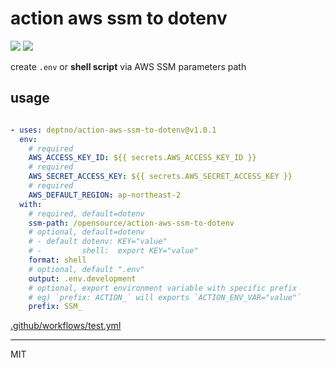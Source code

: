 # action aws ssm to dotenv
![](https://github.com/deptno/action-aws-ssm-to-dotenv/workflows/test/badge.svg)
![](https://github.com/deptno/action-aws-ssm-to-dotenv/workflows/v0/badge.svg)

create `.env` or **shell script** via AWS SSM parameters path

## usage

```yaml

- uses: deptno/action-aws-ssm-to-dotenv@v1.0.1
  env:
    # required
    AWS_ACCESS_KEY_ID: ${{ secrets.AWS_ACCESS_KEY_ID }}
    # required
    AWS_SECRET_ACCESS_KEY: ${{ secrets.AWS_SECRET_ACCESS_KEY }}
    # required
    AWS_DEFAULT_REGION: ap-northeast-2
  with:
    # required, default=dotenv
    ssm-path: /opensource/action-aws-ssm-to-dotenv
    # optional, default=dotenv
    # - default dotenv: KEY="value"
    # -         shell:  export KEY="value"  
    format: shell 
    # optional, default ".env"
    output: .env.development
    # optional, export environment variable with specific prefix
    # eg) `prefix: ACTION_` will exports `ACTION_ENV_VAR="value"`
    prefix: SSM_
```

[.github/workflows/test.yml](.github/workflows/test.yml)

---

MIT

